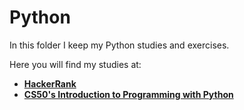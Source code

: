 # Python

In this folder I keep my Python studies and exercises.

Here you will find my studies at:

* **[HackerRank](https://github.com/kayckdelfino/public_knowledge_base/tree/main/Python/HackerRank)**
* **[CS50's Introduction to Programming with Python](https://github.com/kayckdelfino/public_knowledge_base/tree/main/Python/HarvardX%20CS50P)**